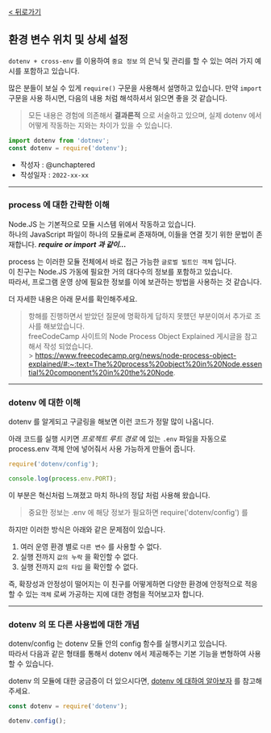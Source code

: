 [< 뒤로가기](../README.md)

## 환경 변수 위치 및 상세 설정

`dotenv + cross-env` 를 이용하여 `중요 정보` 의 은닉 및 관리를 할 수 있는 여러 가지 예시를 포함하고 있습니다.

많은 분들이 보실 수 있게 `require()` 구문을 사용해서 설명하고 있습니다. 만약 `import` 구문을 사용 하시면, 다음의 내용 처럼 해석하셔서 읽으면 좋을 것 같습니다.

> 모든 내용은 경험에 의존해서 **결과론적** 으로 서술하고 있으며, 실제 dotenv 에서 어떻게 작동하는 지와는 차이가 있을 수 있습니다.

```javascript
import dotenv from 'dotnev';
const dotenv = require('dotenv');
```

-   작성자 : @unchaptered
-   작성일자 : `2022-xx-xx`

<hr>

### process 에 대한 간략한 이해

Node.JS 는 기본적으로 모듈 시스템 위에서 작동하고 있습니다.<br> 하나의 JavaScript 파일이 하나의 모듈로써 존재하며, 이들을 연결 짓기 위한 문법이 존재합니다. **_require or import 과 같이..._**

process 는 이러한 모듈 전체에서 바로 접근 가능한 `글로벌 빌트인 객체` 입니다.<br> 이 친구는 Node.JS 가동에 필요한 거의 대다수의 정보를 포함하고 있습니다.<br> 따라서, 프로그램 운영 상에 필요한 정보를 이에 보관하는 방법을 사용하는 것 같습니다.

더 자세한 내용은 아래 문서를 확인해주세요.

> 항해를 진행하면서 받았던 질문에 명확하게 답하지 못헀던 부분이여서 추가로 조사를 해보았습니다. <br> freeCodeCamp 사이트의 Node Process Object Explained 게시글을 참고해서 작성 되었습니다. <br> > https://www.freecodecamp.org/news/node-process-object-explained/#:~:text=The%20process%20object%20in%20Node,essential%20component%20in%20the%20Node.

<hr>

### dotenv 에 대한 이해

dotenv 를 알게되고 구글링을 해보면 이런 코드가 정말 많이 나옵니다.

아래 코드를 실행 시키면 _프로젝트 루트 경로_ 에 있는 `.env` 파일을 자동으로 process.env 객체 안에 넣어줘서 사용 가능하게 만들어 줍니다.

```javascript
require('dotenv/config');

console.log(process.env.PORT);
```

이 부분은 혁신처럼 느껴졌고 마치 하나의 정답 처럼 사용해 왔습니다.

> 중요한 정보는 .env 에 해당 정보가 필요하면 require('dotenv/config') 를

하지만 이러한 방식은 아래와 같은 문제점이 있습니다.

1. 여러 운영 환경 별로 `다른 변수` 를 사용할 수 없다.
2. 실행 전까지 `값의 누락` 을 확인할 수 없다.
3. 실행 전까지 `값의 타입` 을 확인할 수 없다.

즉, 확장성과 안정성이 떨어지는 이 친구를 어떻게하면 다양한 환경에 안정적으로 적응할 수 있는 `객체` 로써 가공하는 지에 대한 경험을 적어보고자 합니다.

<hr>

### dotenv 의 또 다른 사용법에 대한 개념

dotenv/config 는 dotenv 모듈 안의 config 함수를 실행시키고 있습니다. <br> 따라서 다음과 같은 형태를 통해서 dotenv 에서 제공해주는 기본 기능을 변형하여 사용할 수 있습니다.

dotenv 의 모듈에 대한 궁금증이 더 있으시다면, [dotenv 에 대하여 알아보자](./dotenv%20%EC%97%90%20%EB%8C%80%ED%95%98%EC%97%AC%20%EC%95%8C%EC%95%84%EB%B3%B4%EC%9E%90.md) 를 참고해주세요.

```javascript
const dotenv = require('dotenv');

dotenv.config();
```
